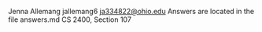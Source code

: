 Jenna Allemang
jallemang6
ja334822@ohio.edu
Answers are located in the file answers.md
CS 2400, Section 107

